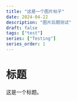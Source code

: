```yaml
---
title: "这是一个图片帖子"
date: 2024-04-22
description: "图片后期测试"
draft: false
tags: ["test"]
series: ["Testing"]
series_order: 1
---
```


# 标题

这是一个标题。